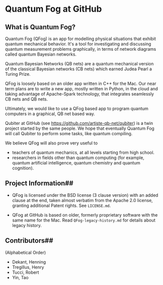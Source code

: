# Quantum Fog at GitHub
## What is Quantum Fog?

Quantum Fog (QFog) is an app for modelling physical situations that exhibit quantum mechanical behavior. It's a tool for investigating and discussing quantum measurement problems graphically, in terms of network diagrams called quantum Bayesian networks.

Quantum Bayesian Networks (QB nets) are a quantum mechanical version of the classical Bayesian networks (CB nets) which earned Judea Pearl a Turing Prize.

QFog is loosely based on an older app written in C++ for the Mac. Our near term plans are to write a new app, mostly written in Python, in the cloud and taking advantage of Apache-Spark technology, that integrates seamlessly CB nets and QB nets.

Ultimately, we would like to use a QFog based app to program quantum computers in a graphical, QB net based way. 

Qubiter at GitHub (see https://github.com/artiste-qb-net/qubiter) is a twin project started by the same people. We hope that eventually Quantum Fog will call Qubiter to perform some tasks, like quantum compiling.

We believe QFog will also prove very useful to 
* teachers of quantum mechanics, at all levels starting from high school.
* researchers in fields other than quantum computing (for example, quantum artificial intelligence, quantum chemistry and quantum cognition).

## Project Information##

* QFog is licensed under the BSD license (3 clause version) with an added clause at the end, taken almost verbatim from the Apache 2.0 license, granting additional Patent rights. See `LICENSE.md`.

* QFog at GitHub is based on older, formerly proprietary software with the same name for the Mac. Read `QFog-legacy-history.md` for details about legacy history.

## Contributors##

(Alphabetical Order)
* Dekant, Henning
* Tregillus, Henry
* Tucci, Robert
* Yin, Tao
